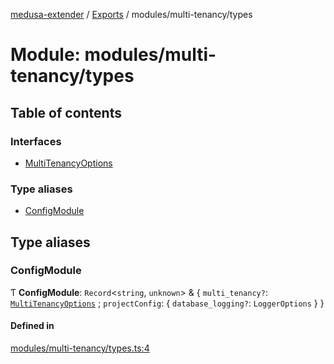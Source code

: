 [medusa-extender](../README.md) / [Exports](../modules.md) / modules/multi-tenancy/types

# Module: modules/multi-tenancy/types

## Table of contents

### Interfaces

- [MultiTenancyOptions](../interfaces/modules_multi_tenancy_types.MultiTenancyOptions.md)

### Type aliases

- [ConfigModule](modules_multi_tenancy_types.md#configmodule)

## Type aliases

### ConfigModule

Ƭ **ConfigModule**: `Record`<`string`, `unknown`\> & { `multi_tenancy?`: [`MultiTenancyOptions`](../interfaces/modules_multi_tenancy_types.MultiTenancyOptions.md) ; `projectConfig`: { `database_logging?`: `LoggerOptions`  }  }

#### Defined in

[modules/multi-tenancy/types.ts:4](https://github.com/adrien2p/medusa-extender/blob/48060f4/src/modules/multi-tenancy/types.ts#L4)
